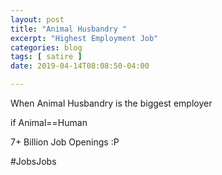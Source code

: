 ```yaml
---
layout: post
title: "Animal Husbandry "
excerpt: "Highest Employment Job"
categories: blog
tags: [ satire ]
date: 2019-04-14T08:08:50-04:00

---
```



When Animal Husbandry is the biggest employer

if Animal==Human

7+ Billion Job Openings :P

#JobsJobs

